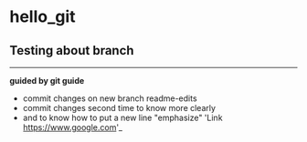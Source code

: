 # hello_git
Testing about branch 
---------------------
---------------------

**guided by git guide**
- commit changes on new branch readme-edits
- commit changes second time to know more clearly 
- and to know how to put a new line
"emphasize"
'Link <https://www.google.com>'_
